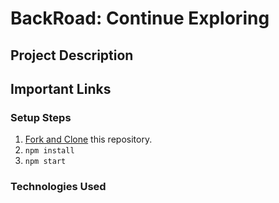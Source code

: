 # BackRoad: Continue Exploring

## Project Description

## Important Links

### Setup Steps

1. [Fork and Clone](https://github.com/iamatos3/backroads-app) this repository.
2. ```npm install```
3. ```npm start```

### Technologies Used

